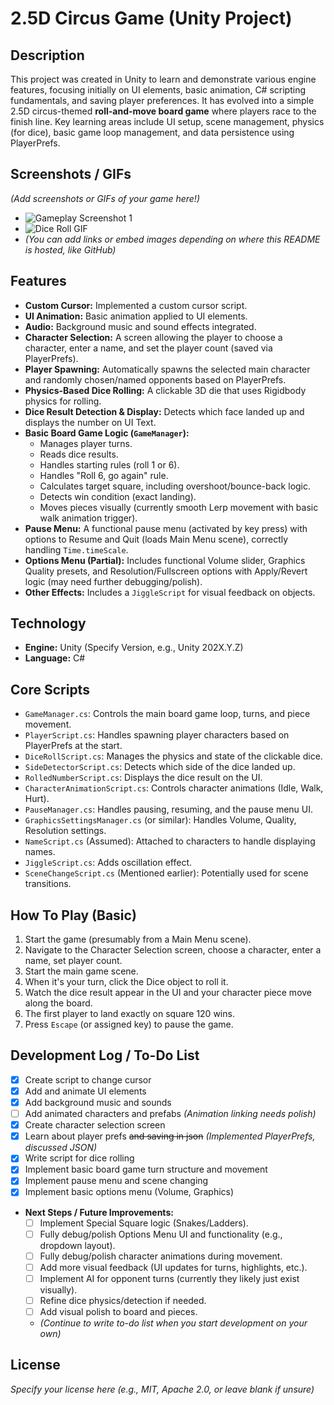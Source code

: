 # 2.5D Circus Game (Unity Project)

## Description

This project was created in Unity to learn and demonstrate various engine features, focusing initially on UI elements, basic animation, C# scripting fundamentals, and saving player preferences. It has evolved into a simple 2.5D circus-themed **roll-and-move board game** where players race to the finish line. Key learning areas include UI setup, scene management, physics (for dice), basic game loop management, and data persistence using PlayerPrefs.

## Screenshots / GIFs

*(Add screenshots or GIFs of your game here!)*

* ![Gameplay Screenshot 1](path/to/your/screenshot1.png)
* ![Dice Roll GIF](path/to/your/diceroll.gif)
* *(You can add links or embed images depending on where this README is hosted, like GitHub)*

## Features

* **Custom Cursor:** Implemented a custom cursor script.
* **UI Animation:** Basic animation applied to UI elements.
* **Audio:** Background music and sound effects integrated.
* **Character Selection:** A screen allowing the player to choose a character, enter a name, and set the player count (saved via PlayerPrefs).
* **Player Spawning:** Automatically spawns the selected main character and randomly chosen/named opponents based on PlayerPrefs.
* **Physics-Based Dice Rolling:** A clickable 3D die that uses Rigidbody physics for rolling.
* **Dice Result Detection & Display:** Detects which face landed up and displays the number on UI Text.
* **Basic Board Game Logic (`GameManager`):**
    * Manages player turns.
    * Reads dice results.
    * Handles starting rules (roll 1 or 6).
    * Handles "Roll 6, go again" rule.
    * Calculates target square, including overshoot/bounce-back logic.
    * Detects win condition (exact landing).
    * Moves pieces visually (currently smooth Lerp movement with basic walk animation trigger).
* **Pause Menu:** A functional pause menu (activated by key press) with options to Resume and Quit (loads Main Menu scene), correctly handling `Time.timeScale`.
* **Options Menu (Partial):** Includes functional Volume slider, Graphics Quality presets, and Resolution/Fullscreen options with Apply/Revert logic (may need further debugging/polish).
* **Other Effects:** Includes a `JiggleScript` for visual feedback on objects.

## Technology

* **Engine:** Unity (Specify Version, e.g., Unity 202X.Y.Z)
* **Language:** C#

## Core Scripts

* `GameManager.cs`: Controls the main board game loop, turns, and piece movement.
* `PlayerScript.cs`: Handles spawning player characters based on PlayerPrefs at the start.
* `DiceRollScript.cs`: Manages the physics and state of the clickable dice.
* `SideDetectorScript.cs`: Detects which side of the dice landed up.
* `RolledNumberScript.cs`: Displays the dice result on the UI.
* `CharacterAnimationScript.cs`: Controls character animations (Idle, Walk, Hurt).
* `PauseManager.cs`: Handles pausing, resuming, and the pause menu UI.
* `GraphicsSettingsManager.cs` (or similar): Handles Volume, Quality, Resolution settings.
* `NameScript.cs` (Assumed): Attached to characters to handle displaying names.
* `JiggleScript.cs`: Adds oscillation effect.
* `SceneChangeScript.cs` (Mentioned earlier): Potentially used for scene transitions.

## How To Play (Basic)

1.  Start the game (presumably from a Main Menu scene).
2.  Navigate to the Character Selection screen, choose a character, enter a name, set player count.
3.  Start the main game scene.
4.  When it's your turn, click the Dice object to roll it.
5.  Watch the dice result appear in the UI and your character piece move along the board.
6.  The first player to land exactly on square 120 wins.
7.  Press `Escape` (or assigned key) to pause the game.

## Development Log / To-Do List

* [x] Create script to change cursor
* [x] Add and animate UI elements
* [x] Add background music and sounds
* [ ] Add animated characters and prefabs *(Animation linking needs polish)*
* [x] Create character selection screen
* [x] Learn about player prefs ~~and saving in json~~ *(Implemented PlayerPrefs, discussed JSON)*
* [x] Write script for dice rolling
* [x] Implement basic board game turn structure and movement
* [x] Implement pause menu and scene changing
* [x] Implement basic options menu (Volume, Graphics)
* **Next Steps / Future Improvements:**
    * [ ] Implement Special Square logic (Snakes/Ladders).
    * [ ] Fully debug/polish Options Menu UI and functionality (e.g., dropdown layout).
    * [ ] Fully debug/polish character animations during movement.
    * [ ] Add more visual feedback (UI updates for turns, highlights, etc.).
    * [ ] Implement AI for opponent turns (currently they likely just exist visually).
    * [ ] Refine dice physics/detection if needed.
    * [ ] Add visual polish to board and pieces.
    * *(Continue to write to-do list when you start development on your own)*

## License

*Specify your license here (e.g., MIT, Apache 2.0, or leave blank if unsure)*
